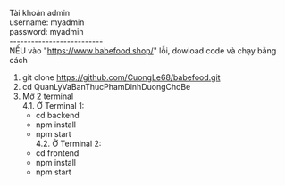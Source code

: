 Tài khoản admin </br>
username: myadmin </br>
password: myadmin </br>
-------------------------- </br>
NẾU vào "https://www.babefood.shop/" lỗi, dowload code và chạy bằng cách </br>
1. git clone https://github.com/CuongLe68/babefood.git </br>
2. cd QuanLyVaBanThucPhamDinhDuongChoBe </br>
3. Mở 2 terminal </br>
4.1. Ở Terminal 1: </br>
     + cd backend </br>
     + npm install </br>
     + npm start </br>
4.2. Ở Terminal 2: </br>
     + cd frontend </br>
     + npm install </br>
     + npm start </br>
 
